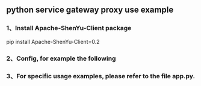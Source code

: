 ## python service gateway proxy use example


### 1、Install Apache-ShenYu-Client package
pip install Apache-ShenYu-Client=0.2

### 2、Config, for example the following

### 3、For specific usage examples, please refer to the file app.py.



